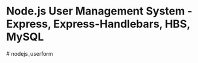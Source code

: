 # Node.js User Management System - Express, Express-Handlebars, HBS, MySQL

#   n o d e j s _ u s e r f o r m  
 
